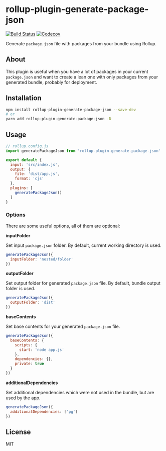 # rollup-plugin-generate-package-json

[![Build Status](https://travis-ci.org/vladshcherbin/rollup-plugin-generate-package-json.svg?branch=master)](https://travis-ci.org/vladshcherbin/rollup-plugin-generate-package-json)
[![Codecov](https://codecov.io/gh/vladshcherbin/rollup-plugin-generate-package-json/branch/master/graph/badge.svg)](https://codecov.io/gh/vladshcherbin/rollup-plugin-generate-package-json)

Generate `package.json` file with packages from your bundle using Rollup.

## About

This plugin is useful when you have a lot of packages in your current `package.json` and want to create a lean one with only packages from your generated bundle, probably for deployment.

## Installation

```bash
npm install rollup-plugin-generate-package-json --save-dev
# or
yarn add rollup-plugin-generate-package-json -D
```

## Usage

```js
// rollup.config.js
import generatePackageJson from 'rollup-plugin-generate-package-json'

export default {
  input: 'src/index.js',
  output: {
    file: 'dist/app.js',
    format: 'cjs'
  },
  plugins: [
    generatePackageJson()
  ]
}
```

### Options

There are some useful options, all of them are optional:

**inputFolder**

Set input `package.json` folder. By default, current working directory is used.

```js
generatePackageJson({
  inputFolder: 'nested/folder'
})
```

**outputFolder**

Set output folder for generated `package.json` file. By default, bundle output folder is used.

```js
generatePackageJson({
  outputFolder: 'dist'
})
```

**baseContents**

Set base contents for your generated `package.json` file.

```js
generatePackageJson({
  baseContents: {
    scripts: {
      start: 'node app.js'
    },
    dependencies: {},
    private: true
  }
})
```

**additionalDependencies**

Set additional dependencies which were not used in the bundle, but are used by the app.

```js
generatePackageJson({
  additionalDependencies: ['pg']
})
```

## License

MIT
